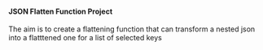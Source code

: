 #### JSON Flatten Function Project

The aim is to create a flattening function that can transform a nested json into a flatttened one for a list of selected keys